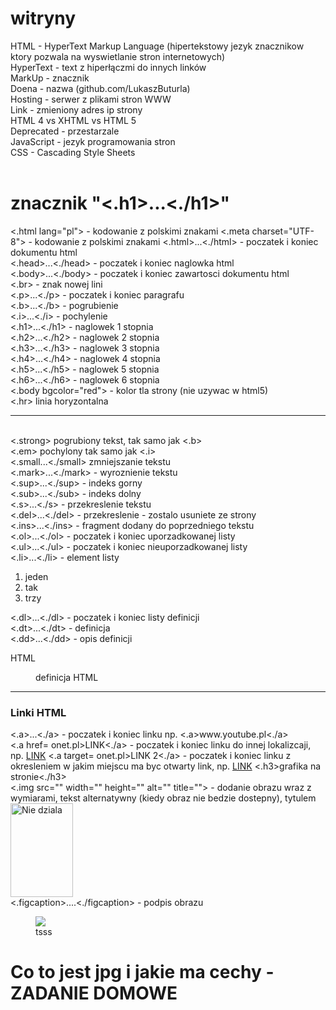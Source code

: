 # witryny
HTML - HyperText Markup Language (hipertekstowy jezyk znacznikow ktory pozwala na wyswietlanie stron internetowych)<br>
HyperText - text z hiperłączmi do innych linków<br>
MarkUp - znacznik<br>
Doena - nazwa (github.com/LukaszButurla)<br>
Hosting - serwer z plikami stron WWW<br>
Link - zmieniony adres ip strony <br>
HTML 4 vs XHTML vs HTML 5<br>
Deprecated - przestarzale <br>
JavaScript - jezyk programowania stron<br>
CSS - Cascading Style Sheets<br>
<br>
<h1>znacznik "<.h1>...<./h1>"</h1>
<.html lang="pl"> - kodowanie z polskimi znakami 
<.meta charset="UTF-8"> - kodowanie z polskimi znakami
<.html>...<./html> - poczatek i koniec dokumentu html<br>
<.head>...<./head> - poczatek i koniec naglowka html<br>
<.body>...<./body> - poczatek i koniec zawartosci dokumentu html<br>
<.br> - znak nowej lini<br>
<.p>...<./p> - poczatek i koniec paragrafu<br>
<.b>...<./b> - pogrubienie<br>
<.i>...<./i> - pochylenie <br>
<.h1>...<./h1> - naglowek 1 stopnia<br>
<.h2>...<./h2> - naglowek 2 stopnia<br>
<.h3>...<./h3> - naglowek 3 stopnia<br>
<.h4>...<./h4> - naglowek 4 stopnia<br>
<.h5>...<./h5> - naglowek 5 stopnia<br>
<.h6>...<./h6> - naglowek 6 stopnia<br>
<.body bgcolor="red"> - kolor tla strony (nie uzywac w html5)<br>
<.hr> linia horyzontalna <hr><br>
<.strong> pogrubiony tekst, tak samo jak <.b><br>
<.em> pochylony tak samo jak <.i><br>
<.small...<./small> zmniejszanie tekstu<br>
<.mark>...<./mark> - wyroznienie tekstu<br>
<.sup>...<./sup> - indeks gorny<br>
<.sub>...<./sub> - indeks dolny<br>
<.s>...<./s> - przekreslenie tekstu<br>
<.del>...<./del> - przekreslenie - zostalo usuniete ze strony<br>
<.ins>...<./ins> - fragment dodany do poprzedniego tekstu<br>
<.ol>...<./ol> - poczatek i koniec uporzadkowanej listy<br>
<.ul>...<./ul> - poczatek i koniec nieuporzadkowanej listy<br>
<.li>...<./li> - element listy<br>

<ol>
  <li>jeden</li>
  <li>tak</li>
  <li>trzy</li>
</ol>

<.dl>...<./dl> - poczatek i koniec listy definicji<br>
<.dt>...<./dt> - definicja<br>
<.dd>...<./dd> - opis definicji<br>

<dl>
  <dt>HTML</dl>
  <dd>definicja HTML</dd>
</dl>

<hr>
  <h3>Linki HTML</h3>
<.a>...<./a> - poczatek i koniec linku np. <.a>www.youtube.pl<./a><br>
<.a href= onet.pl>LINK<./a> - poczatek i koniec linku do innej lokalizcaji, np. <a href onet.pl>LINK</a>
<.a target= onet.pl>LINK 2<./a> - poczatek i koniec linku z okresleniem w jakim miejscu ma byc otwarty link, np. <a href=onet.pl target="_blank">LINK</a>
<.h3>grafika na stronie<./h3><br>
<.img src="" width="" height="" alt="" title=""> - dodanie obrazu wraz z wymiarami, tekst alternatywny (kiedy obraz nie bedzie dostepny), tytulem<br>
<img src ="https://st2.depositphotos.com/1823785/7251/i/450/depositphotos_72516833-stock-photo-people-hold-straight-danish-tak.jpg"  width="100" height="150" alt="Nie dziala" title="Tajtyl"><br>
<.figcaption>....<./figcaption> - podpis obrazu
<figure>
  <img src="https://st2.depositphotos.com/1823785/7251/i/450/depositphotos_72516833-stock-photo-people-hold-straight-danish-tak.jpg">
  <figcaption>tsss</figcaption>
  </figure>

  <h1><strong>Co to jest jpg i jakie ma cechy - ZADANIE DOMOWE</strong></h1>
